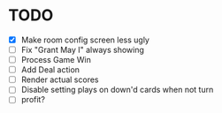 # TODO

- [x] Make room config screen less ugly
- [ ] Fix "Grant May I" always showing
- [ ] Process Game Win
- [ ] Add Deal action
- [ ] Render actual scores
- [ ] Disable setting plays on down'd cards when not turn
- [ ] profit?

